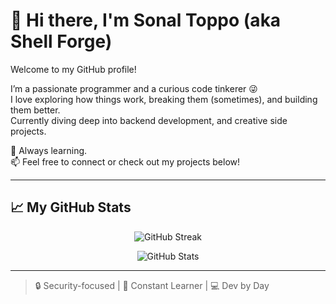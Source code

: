 # 👋 Hi there, I'm Sonal Toppo (aka Shell Forge)

Welcome to my GitHub profile!

I’m a passionate programmer and a curious code tinkerer 😜  
I love exploring how things work, breaking them (sometimes), and building them better.  
Currently diving deep into backend development, and creative side projects.

🚀 Always learning.  
📫 Feel free to connect or check out my projects below!

---

## 📈 My GitHub Stats

<div align="center">

![GitHub Streak](https://github-readme-streak-stats.herokuapp.com/?user=sonalvijit&theme=default)

![GitHub Stats](https://github-readme-stats.vercel.app/api?username=sonalvijit&show_icons=true&theme=default)

</div>

---

> 🔒 Security-focused | 🧠 Constant Learner | 💻 Dev by Day
